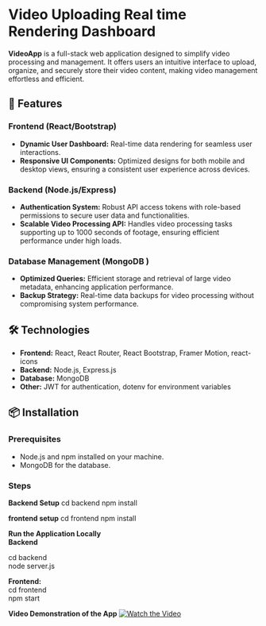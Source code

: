 # Video Uploading Real time Rendering Dashboard

**VideoApp** is a full-stack web application designed to simplify video processing and management. It offers users an intuitive interface to upload, organize, and securely store their video content, making video management effortless and efficient.

## 🚀 Features

### Frontend (React/Bootstrap)
- **Dynamic User Dashboard:** Real-time data rendering for seamless user interactions.
- **Responsive UI Components:** Optimized designs for both mobile and desktop views, ensuring a consistent user experience across devices.

### Backend (Node.js/Express)
- **Authentication System:** Robust API access tokens with role-based permissions to secure user data and functionalities.
- **Scalable Video Processing API:** Handles video processing tasks supporting up to 1000 seconds of footage, ensuring efficient performance under high loads.

### Database Management (MongoDB )
- **Optimized Queries:** Efficient storage and retrieval of large video metadata, enhancing application performance.
- **Backup Strategy:** Real-time data backups for video processing without compromising system performance.

## 🛠 Technologies

- **Frontend:** React, React Router, React Bootstrap, Framer Motion, react-icons
- **Backend:** Node.js, Express.js
- **Database:** MongoDB 
- **Other:** JWT for authentication, dotenv for environment variables

## 📦 Installation

### Prerequisites
- Node.js and npm installed on your machine.
- MongoDB for the database.

### Steps
**Backend Setup**
cd backend
npm install

**frontend setup**
cd frontend
npm install

**Run the Application Locally** <br>
**Backend** <br>



cd backend <br>
node server.js <br>

**Frontend:** <br>
cd frontend <br>
npm start <br>

**Video Demonstration of the App**
[![Watch the Video](VideoApp)](https://drive.google.com/file/d/1H-CCErBv4v10ep0IUysckzkEQ1ehsaHE/view?usp=sharing)
